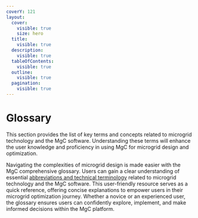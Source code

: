 ```yaml
---
coverY: 121
layout:
  cover:
    visible: true
    size: hero
  title:
    visible: true
  description:
    visible: true
  tableOfContents:
    visible: true
  outline:
    visible: true
  pagination:
    visible: true
---
```


# Glossary

This section provides the list of key terms and concepts related to microgrid technology and the MgC software. Understanding these terms will enhance the user knowledge and proficiency in using MgC for microgrid design and optimization.

Navigating the complexities of microgrid design is made easier with the MgC comprehensive glossary. Users can gain a clear understanding of essential [abbreviations and technical terminology](definitions.md) related to microgrid technology and the MgC software. This user-friendly resource serves as a quick reference, offering concise explanations to empower users in their microgrid optimization journey. Whether a novice or an experienced user, the glossary ensures users can confidently explore, implement, and make informed decisions within the MgC platform.
